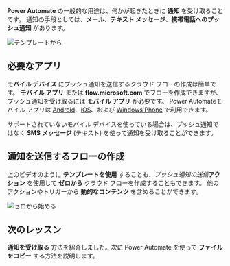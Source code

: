 **Power Automate** の一般的な用途は、何かが起きたときに **通知** を受け取ることです。  通知の手段としては、**メール**、**テキスト メッセージ**、**携帯電話へのプッシュ通知** があります。

![テンプレートから](./media/learning-get-notifications/template-notifications.png)

## <a name="required-app"></a>必要なアプリ
**モバイル デバイス** にプッシュ通知を送信するクラウド フローの作成は簡単です。  **モバイル アプリ** または **flow.microsoft.com** でフローを作成できますが、プッシュ通知を受け取るには **モバイル アプリ** が必要です。 Power Automateモバイル アプリは [Android](https://aka.ms/flowmobiledocsandroid)、[iOS](https://aka.ms/flowmobiledocsios)、および [Windows Phone](https://aka.ms/flowmobilewindows) で利用できます。

サポートされていないモバイル デバイスを使っている場合は、プッシュ通知ではなく **SMS メッセージ** (テキスト) を使って通知を受け取ることができます。

## <a name="creating-flows-that-send-notifications"></a>通知を送信するフローの作成
上のビデオのように **テンプレートを使用** することも、*プッシュ通知の送信***アクション** を使用して **ゼロから** クラウド フローを作成することもできます。  他のアクションやトリガーから **動的なコンテンツ** を含めることができます。

![ゼロから始める](./media/learning-get-notifications/notification-action.png)

## <a name="next-lesson"></a>次のレッスン
**通知を受け取る** 方法を紹介しました。次に Power Automate を使って **ファイルをコピー** する方法を説明します。

